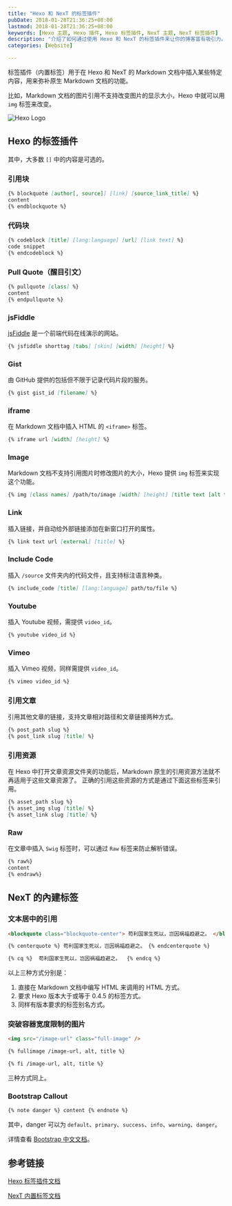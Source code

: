 ```yaml
---
title: "Hexo 和 NexT 的标签插件"
pubDate: 2018-01-28T21:36:25+08:00
lastmod: 2018-01-28T21:36:25+08:00
keywords: [Hexo 主题, Hexo 插件, Hexo 标签插件, NexT 主题, NexT 标签插件]
description: "介绍了如何通过使用 Hexo 和 NexT 的标签插件来让你的博客富有吸引力。"
categories: [Website]

---
```


标签插件（内置标签）用于在 Hexo 和 NexT 的 Markdown 文档中插入某些特定内容，用来弥补原生 Markdown 文档的功能。

比如，Markdown 文档的图片引用不支持改变图片的显示大小，Hexo 中就可以用 `img` 标签来改变。

<!--more-->

![Hexo Logo](/images/hexo-next-tag-plugins/hexo-logo.webp "Hexo Logo")

## Hexo 的标签插件

其中，大多数 `[]` 中的内容是可选的。

### 引用块

```markdown
{% blockquote [author[, source]] [link] [source_link_title] %}
content
{% endblockquote %}
```

### 代码块

```markdown
{% codeblock [title] [lang:language] [url] [link text] %}
code snippet
{% endcodeblock %}
```

### Pull Quote（醒目引文）

```markdown
{% pullquote [class] %}
content
{% endpullquote %}
```

### jsFiddle

[jsFiddle](https://jsfiddle.net/ "jsFiddle") 是一个前端代码在线演示的网站。

```markdown
{% jsfiddle shorttag [tabs] [skin] [width] [height] %}
```

### Gist

由 GitHub 提供的包括但不限于记录代码片段的服务。

```markdown
{% gist gist_id [filename] %}
```

### iframe

在 Markdown 文档中插入 HTML 的 `<iframe>` 标签。

```markdown
{% iframe url [width] [height] %}
```

### Image

Markdown 文档不支持引用图片时修改图片的大小，Hexo 提供 `img` 标签来实现这个功能。

```markdown
{% img [class names] /path/to/image [width] [height] [title text [alt text]] %}
```

### Link

插入链接，并自动给外部链接添加在新窗口打开的属性。

```markdown
{% link text url [external] [title] %}
```

### Include Code

插入 `/source` 文件夹内的代码文件，且支持标注语言种类。

```markdown
{% include_code [title] [lang:language] path/to/file %}
```

### Youtube

插入 Youtube 视频，需提供 `video_id`。

```markdown
{% youtube video_id %}
```

### Vimeo

插入 Vimeo 视频，同样需提供 `video_id`。

```markdown
{% vimeo video_id %}
```

### 引用文章

引用其他文章的链接，支持文章相对路径和文章链接两种方式。

```markdown
{% post_path slug %}
{% post_link slug [title] %}
```

### 引用资源

在 Hexo 中打开文章资源文件夹的功能后，Markdown 原生的引用资源方法就不再适用于这些文章资源了。
正确的引用这些资源的方式是通过下面这些标签来引用。

```markdown
{% asset_path slug %}
{% asset_img slug [title] %}
{% asset_link slug [title] %}
```

### Raw

在文章中插入 `Swig` 标签时，可以通过 `Raw` 标签来防止解析错误。

```markdown
{% raw%}
content
{% endraw%}
```

## NexT 的內建标签

### 文本居中的引用

```markdown
<blockquote class="blockquote-center"> 苟利国家生死以，岂因祸福趋避之。 </blockquote>

{% centerquote %} 苟利国家生死以，岂因祸福趋避之。 {% endcenterquote %}

{% cq %}  苟利国家生死以，岂因祸福趋避之。  {% endcq %}
```

以上三种方式分别是：

1. 直接在 Markdown 文档中编写 HTML 来调用的 HTML 方式。
2. 要求 Hexo 版本大于或等于 0.4.5 的标签方式。
3. 同样有版本要求的标签别名方式。

### 突破容器宽度限制的图片

```markdown
<img src="/image-url" class="full-image" />

{% fullimage /image-url, alt, title %}

{% fi /image-url, alt, title %}
```

三种方式同上。

### Bootstrap Callout

```markdown
{% note danger %} content {% endnote %}
```

其中，danger 可以为 `default`、`primary`、`success`、`info`、`warning`、`danger`。

详情查看 [Bootstrap 中文文档](https://v4.bootcss.com/ "Bootstrap 中文文档")。

## 参考链接

[Hexo 标签插件文档](https://hexo.io/zh-cn/docs/tag-plugins "Hexo 标签插件文档")

[NexT 内置标签文档](https://theme-next.iissnan.com/tag-plugins.html "NexT 内置标签文档")